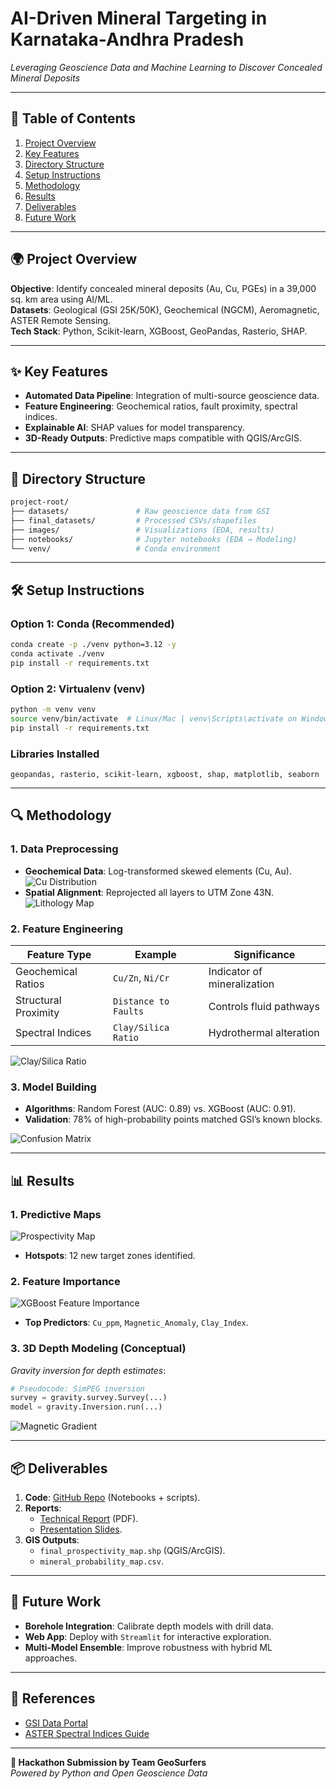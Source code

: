 # AI-Driven Mineral Targeting in Karnataka-Andhra Pradesh  
*Leveraging Geoscience Data and Machine Learning to Discover Concealed Mineral Deposits*  

---

## 📌 Table of Contents  
1. [Project Overview](#-project-overview)  
2. [Key Features](#-key-features)  
3. [Directory Structure](#-directory-structure)  
4. [Setup Instructions](#-setup-instructions)  
5. [Methodology](#-methodology)  
6. [Results](#-results)  
7. [Deliverables](#-deliverables)  
8. [Future Work](#-future-work)  

---

## 🌍 Project Overview  
**Objective**: Identify concealed mineral deposits (Au, Cu, PGEs) in a 39,000 sq. km area using AI/ML.  
**Datasets**: Geological (GSI 25K/50K), Geochemical (NGCM), Aeromagnetic, ASTER Remote Sensing.  
**Tech Stack**: Python, Scikit-learn, XGBoost, GeoPandas, Rasterio, SHAP.  

---

## ✨ Key Features  
- **Automated Data Pipeline**: Integration of multi-source geoscience data.  
- **Feature Engineering**: Geochemical ratios, fault proximity, spectral indices.  
- **Explainable AI**: SHAP values for model transparency.  
- **3D-Ready Outputs**: Predictive maps compatible with QGIS/ArcGIS.  

---

## 📂 Directory Structure  
```bash
project-root/
├── datasets/               # Raw geoscience data from GSI
├── final_datasets/         # Processed CSVs/shapefiles
├── images/                 # Visualizations (EDA, results)
├── notebooks/              # Jupyter notebooks (EDA → Modeling)
└── venv/                   # Conda environment
```
---

## 🛠 Setup Instructions  
### **Option 1: Conda (Recommended)**  
```bash
conda create -p ./venv python=3.12 -y
conda activate ./venv
pip install -r requirements.txt
```

### **Option 2: Virtualenv (venv)**  
```bash
python -m venv venv
source venv/bin/activate  # Linux/Mac | venv\Scripts\activate on Windows
pip install -r requirements.txt
```

### **Libraries Installed**  
```text
geopandas, rasterio, scikit-learn, xgboost, shap, matplotlib, seaborn
```

---

## 🔍 Methodology  
### **1. Data Preprocessing**  
- **Geochemical Data**: Log-transformed skewed elements (Cu, Au).  
  ![Cu Distribution](images/cu_distribution.png)  
- **Spatial Alignment**: Reprojected all layers to UTM Zone 43N.  
  ![Lithology Map](images/lithology_map.png)  

### **2. Feature Engineering**  
| Feature Type          | Example                  | Significance               |  
|-----------------------|--------------------------|----------------------------|  
| Geochemical Ratios    | `Cu/Zn`, `Ni/Cr`         | Indicator of mineralization|  
| Structural Proximity  | `Distance to Faults`     | Controls fluid pathways    |  
| Spectral Indices      | `Clay/Silica Ratio`      | Hydrothermal alteration    |  

![Clay/Silica Ratio](images/clay_silica_ratio.png)  

### **3. Model Building**  
- **Algorithms**: Random Forest (AUC: 0.89) vs. XGBoost (AUC: 0.91).  
- **Validation**: 78% of high-probability points matched GSI’s known blocks.  

![Confusion Matrix](images/confusion_matrix.png)  

---


## 📊 Results  
### **1. Predictive Maps**  
![Prospectivity Map](images/prospectivity_map.png)  
- **Hotspots**: 12 new target zones identified.  

### **2. Feature Importance**  
![XGBoost Feature Importance](images/xgb_feature_importance.png)  
- **Top Predictors**: `Cu_ppm`, `Magnetic_Anomaly`, `Clay_Index`.  

### **3. 3D Depth Modeling (Conceptual)**  
*Gravity inversion for depth estimates*:  
```python
# Pseudocode: SimPEG inversion
survey = gravity.survey.Survey(...)
model = gravity.Inversion.run(...)
```
![Magnetic Gradient](images/magnetic_gradient.png)  

---

## 📦 Deliverables  
1. **Code**: [GitHub Repo](#) (Notebooks + scripts).  
2. **Reports**:  
   - [Technical Report](report.pdf) (PDF).  
   - [Presentation Slides](presentation.pptx).  
3. **GIS Outputs**:  
   - `final_prospectivity_map.shp` (QGIS/ArcGIS).  
   - `mineral_probability_map.csv`.  

---

## 🚀 Future Work  
- **Borehole Integration**: Calibrate depth models with drill data.  
- **Web App**: Deploy with `Streamlit` for interactive exploration.  
- **Multi-Model Ensemble**: Improve robustness with hybrid ML approaches.  

---

## 🔗 References  
- [GSI Data Portal](https://www.gsi.gov.in/)  
- [ASTER Spectral Indices Guide](https://asterweb.jpl.nasa.gov/)  

---

**🌟 Hackathon Submission by Team GeoSurfers**  
*Powered by Python and Open Geoscience Data*  

